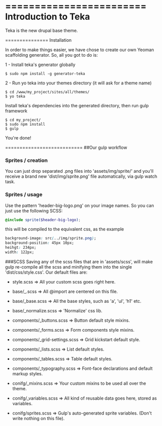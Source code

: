 ========================
Introduction to Teka
========================

Teka is the new drupal base theme.


===============
Installation


In order to make things easier, we have chose to create our own Yeoman scaffolding generator.
So, all you got to do is:

1 - Install teka's generator globally

```
$ sudo npm install -g generator-teka

```
2 - Run yo teka into your themes directory (it will ask for a theme name)
```
$ cd /www/my_project/sites/all/themes/
$ yo teka

```
Install teka's dependencies into the generated directory, then run gulp framework
```
$ cd my_project/
$ sudo npm install
$ gulp

```

You're done!


===========================
##Our gulp workflow


### Sprites / creation
You can just drop separated .png files into 'assets/img/sprite/' and you'll receive a brand new 'dist/img/sprite.png' file automatically, via gulp watch task.
### Sprites / usage
Use the pattern 'header-big-logo.png' on your image names. So you can just use the following SCSS:
```scss
@include sprite($header-big-logo);
```
this will be compiled to the equivalent css, as the example
```css
background-image: src(../img/sprite.png);
background-position: 45px 10px;
heihgt: 234px;
width: 122px;
```
###SCSS
Saving any of the scss files that are in 'assets/scss', will make gulp re-compile all the scss and minifying them into the single 'dist/css/style.css'.
Our default files are:

* style.scss => All your custom scss goes right here.

* base/_.scss          => All @import are centered on this file.
* base/_base.scss      => All the base styles, such as 'a', 'ul', 'h1' etc.
* base/_normalize.scss => 'Normalize' css lib.

* components/_buttons.scss       => Button default style mixins.
* components/_forms.scss         => Form components style mixins.
* components/_grid-settings.scss => Grid kickstart default style.
* components/_lists.scss         => List default styles.
* components/_tables.scss        => Table default styles.
* components/_typography.scss    => Font-face declarations and default markup styles.

* conifg/_mixins.scss    => Your custom mixins to be used all over the theme.
* conifg/_variables.scss => All kind of reusable data goes here, stored as variables.
* conifg/sprites.scss    => Gulp's auto-generated sprite variables. (Don't write nothing on this file).
